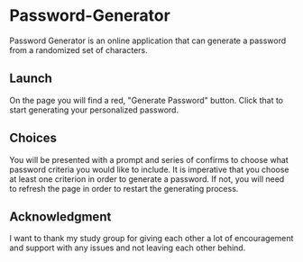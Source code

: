 # Password-Generator

Password Generator is an online application that can generate a password from a randomized set of characters.

## Launch

On the page you will find a red, "Generate Password" button. Click that to start generating your personalized password. 

## Choices

You will be presented with a prompt and series of confirms to choose what password criteria you would like to include. It is imperative that you choose at least one criterion in order to generate a password. If not, you will need to refresh the page in order to restart the generating process.

## Acknowledgment

I want to thank my study group for giving each other a lot of encouragement and support with any issues and not leaving each other behind.  